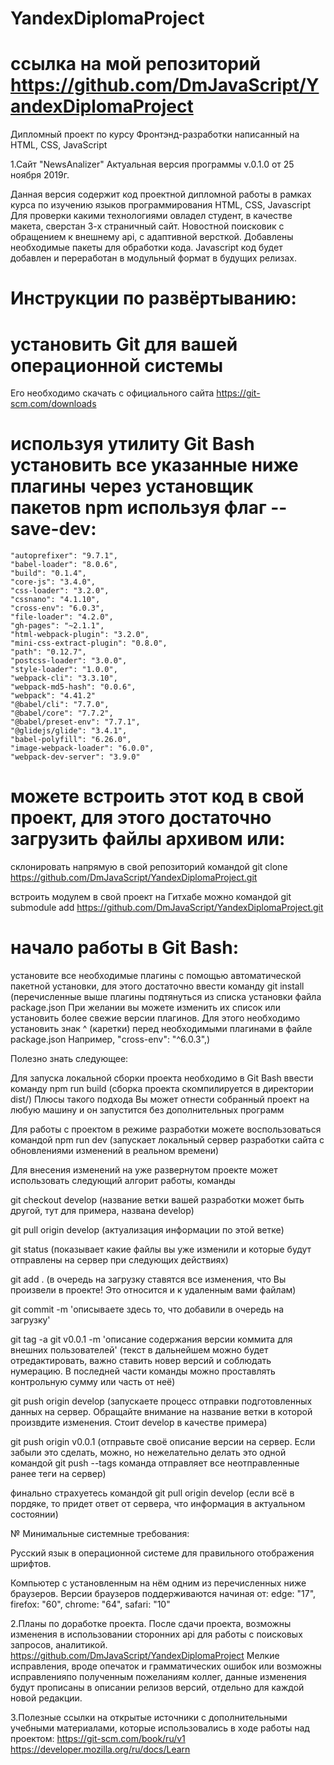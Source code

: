 # YandexDiplomaProject
# ссылка на мой репозиторий https://github.com/DmJavaScript/YandexDiplomaProject
Дипломный проект по курсу Фронтэнд-разработки написанный на HTML, CSS, JavaScript

1.Сайт "NewsAnalizer" Актуальная версия программы v.0.1.0 от 25 ноября 2019г.

Данная версия содержит код проектной дипломной работы в рамках курса по изучению языков программирования HTML, CSS, Javascript
Для проверки какими технологиями овладел студент, в качестве макета, сверстан 3-х страничный сайт. Новостной поисковик с обращением к внешнему api, с адаптивной версткой.
Добавлены необходимые пакеты для обработки кода. Javascript код будет добавлен и переработан в модульный формат в будущих релизах.


# Инструкции по развёртыванию: 

# установить Git для вашей операционной системы 
Его необходимо скачать с официального сайта https://git-scm.com/downloads

# используя утилиту Git Bash установить все указанные ниже плагины через установщик пакетов npm используя флаг --save-dev:

    "autoprefixer": "9.7.1",
    "babel-loader": "8.0.6",
    "build": "0.1.4",
    "core-js": "3.4.0",
    "css-loader": "3.2.0",
    "cssnano": "4.1.10",
    "cross-env": "6.0.3",
    "file-loader": "4.2.0",
    "gh-pages": "~2.1.1",
    "html-webpack-plugin": "3.2.0",
    "mini-css-extract-plugin": "0.8.0",
    "path": "0.12.7",
    "postcss-loader": "3.0.0",
    "style-loader": "1.0.0",
    "webpack-cli": "3.3.10",
    "webpack-md5-hash": "0.0.6",
    "webpack": "4.41.2"
    "@babel/cli": "7.7.0",
    "@babel/core": "7.7.2",
    "@babel/preset-env": "7.7.1",
    "@glidejs/glide": "3.4.1",
    "babel-polyfill": "6.26.0",
    "image-webpack-loader": "6.0.0",
    "webpack-dev-server": "3.9.0"


# можете встроить этот код в свой проект, для этого достаточно загрузить файлы архивом или:
склонировать напрямую в свой репозиторий командой 
git clone https://github.com/DmJavaScript/YandexDiplomaProject.git

встроить модулем в свой проект на Гитхабе можно командой 
git submodule add https://github.com/DmJavaScript/YandexDiplomaProject.git

# начало работы в Git Bash: 
установите все необходимые плагины с помощью автоматической пакетной установки,  для этого достаточно ввести команду
git install    (перечисленные выше плагины подтянуться из списка установки файла package.json При желании вы можете изменить их список или установить более свежие версии плагинов. Для этого необходимо установить знак ^ (каретки) перед необходимыми плагинами в файле package.json Например, "cross-env": "^6.0.3",)


Полезно знать следующее:

Для запуска локальной сборки проекта необходимо в Git Bash ввести команду 
npm run build  (cборка проекта скомпилируется в директории dist/) 
Плюсы такого подхода Вы может отнести собранный проект на любую машину и он запустится без дополнительных программ

Для работы с проектом в режиме разработки можете воспользоваться командой
npm run dev  (запускает локальный сервер разработки сайта с обновлениями изменений в реальном времени)
 
Для внесения изменений на уже развернутом проекте может использовать следующий алгорит работы, команды

git checkout develop  (название ветки вашей разработки может быть другой, тут для примера, названа develop)

git pull origin develop  (актуализация информации по этой ветке)

git status (показывает какие файлы вы уже изменили и которые будут отправлены на сервер при следующих действиях)

git add .  (в очередь на загрузку ставятся все изменения, что Вы произвели в проекте! Это относится и к удаленным вами файлам)

git commit -m 'описываете здесь то, что добавили в очередь на загрузку'

git tag -a git v0.0.1 -m 'описание содержания версии коммита для внешних пользователей' (текст в дальнейшем можно будет отредактировать, важно ставить новер версий и соблюдать нумерацию. В последней части команды можно проставлять контрольную сумму или часть от неё)

git push origin develop   (запускаете процесс отправки подготовленных данных на сервер. Обращайте внимание на название ветки в которой произвдите изменения. Стоит develop в качестве примера) 

git push origin v0.0.1    (отправьте своё описание версии на сервер. Если забыли это сделать, можно, но нежелательно делать это одной командой git push --tags  команда отправляет все неотправленные ранее теги на сервер)

финально страхуетесь командой git pull origin develop (если всё в пордяке, то придет ответ от сервера, что информация в актуальном состоянии)





№ Минимальные системные требования:

Русский язык в операционной системе для правильного отображения шрифтов.

Компьютер с установленным на нём одним из перечисленных ниже браузеров.
Версии браузеров поддерживаются начиная от:
    edge: "17",
    firefox: "60",
    chrome: "64",
    safari: "10"


2.Планы по доработке проекта. После сдачи проекта, возможны изменения в использовании сторонних api для работы с поисковых запросов, аналитикой. https://github.com/DmJavaScript/YandexDiplomaProject Мелкие исправления, вроде  опечаток и грамматических ошибок или возможны исправленияпо полученным пожеланиям коллег, данные изменения будут прописаны в описании релизов версий, отдельно для каждой новой редакции.

3.Полезные ссылки на открытые источники с дополнительными учебными материалами, которые использовались в ходе работы над проектом:
https://git-scm.com/book/ru/v1
https://developer.mozilla.org/ru/docs/Learn